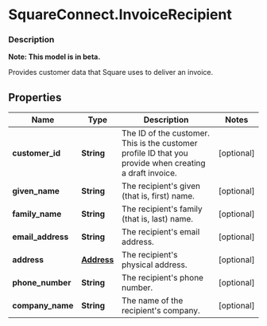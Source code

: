 # SquareConnect.InvoiceRecipient

### Description
**Note: This model is in beta.**

Provides customer data that Square uses to deliver an invoice.

## Properties
Name | Type | Description | Notes
------------ | ------------- | ------------- | -------------
**customer_id** | **String** | The ID of the customer. This is the customer profile ID that  you provide when creating a draft invoice. | [optional] 
**given_name** | **String** | The recipient&#39;s given (that is, first) name. | [optional] 
**family_name** | **String** | The recipient&#39;s family (that is, last) name. | [optional] 
**email_address** | **String** | The recipient&#39;s email address. | [optional] 
**address** | [**Address**](Address.md) | The recipient&#39;s physical address. | [optional] 
**phone_number** | **String** | The recipient&#39;s phone number. | [optional] 
**company_name** | **String** | The name of the recipient&#39;s company. | [optional] 


